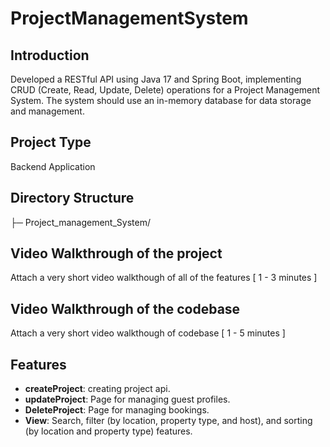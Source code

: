 # ProjectManagementSystem

## Introduction
Developed a RESTful API using Java 17 and Spring Boot, implementing CRUD (Create,  Read, Update, Delete) operations for a Project Management System. The system should use an  in-memory database for data storage and management.

## Project Type
Backend Application

## Directory Structure
├─ Project_management_System/

## Video Walkthrough of the project
Attach a very short video walkthough of all of the features [ 1 - 3 minutes ]

## Video Walkthrough of the codebase
Attach a very short video walkthough of codebase [ 1 - 5 minutes ]

## Features
- **createProject**: creating project  api.
- **updateProject**: Page for managing guest profiles.
- **DeleteProject**: Page for managing bookings.
- **View**: Search, filter (by location, property type, and host), and sorting (by location and property type) features.
